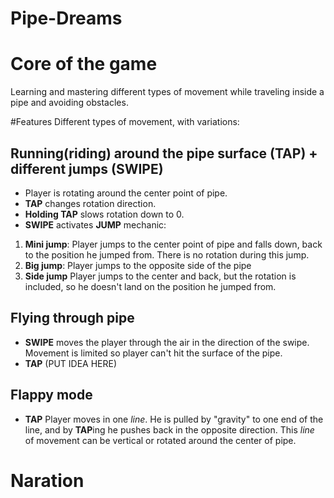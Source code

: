 # Pipe-Dreams

# Core of the game
Learning and mastering different types of movement while traveling inside a pipe and avoiding obstacles.

#Features
Different types of movement, with variations:

## Running(riding) around the pipe surface (TAP) + different jumps (SWIPE)
* Player is rotating around the center point of pipe.
* **TAP** changes rotation direction.
* **Holding TAP** slows rotation down to 0.
* **SWIPE** activates **JUMP** mechanic:
1. **Mini jump**: 
Player jumps to the center point of pipe and falls down, back to the position he jumped from.
There is no rotation during this jump.
2. **Big jump**:
Player jumps to the opposite side of the pipe
3. **Side jump**
Player jumps to the center and back, but the rotation is included, so he doesn't land on the position he jumped from.

## Flying through pipe
* **SWIPE** moves the player through the air in the direction of the swipe. Movement is limited so player can't hit the surface of the pipe.
* **TAP** (PUT IDEA HERE)

## Flappy mode
* **TAP** Player moves in one *line*. He is pulled by "gravity" to one end of the line, and by **TAP**ing he pushes back
in the opposite direction. This *line* of movement can be vertical or rotated around the center of pipe.

# Naration
